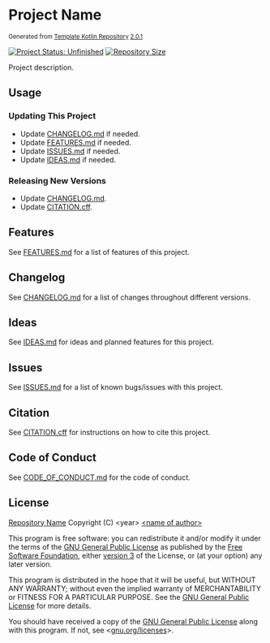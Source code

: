# Project Name

<sup>Generated from [Template Kotlin Repository](https://github.com/esoterictemplates/template-kotlin-repository) [2.0.1](https://github.com/esoterictemplates/template-repository/tree/2.0.1)</sup>

[![Project Status: Unfinished](./.assets/images/badges/status/unfinished.svg)](./) [![Repository Size](https://img.shields.io/github/repo-size/author/project?style=for-the-badge&logo=git&label=Repository%20size)](./)

Project description.

## Usage

### Updating This Project

- Update [CHANGELOG.md](./CHANGELOG.md) if needed.
- Update [FEATURES.md](./docs/FEATURES.md) if needed.
- Update [ISSUES.md](./ISSUES.md) if needed.
- Update [IDEAS.md](./IDEAS.md) if needed.

### Releasing New Versions

- Update [CHANGELOG.md](./CHANGELOG.md).
- Update [CITATION.cff](./CITATION.cff).

## Features

See [FEATURES.md](./docs/FEATURES.md) for a list of features of this project.

## Changelog

See [CHANGELOG.md](./CHANGELOG.md) for a list of changes throughout different versions.

## Ideas

See [IDEAS.md](./IDEAS.md) for ideas and planned features for this project.

## Issues

See [ISSUES.md](./ISSUES.md) for a list of known bugs/issues with this project.

## Citation

See [CITATION.cff](./CITATION.cff) for instructions on how to cite this project.

## Code of Conduct

See [CODE_OF_CONDUCT.md](./CODE_OF_CONDUCT.md) for the code of conduct.

## License

[Repository Name](./) Copyright (C) \<year> [\<name of author>](https://author.xyz)

This program is free software: you can redistribute it and/or modify it under the terms of the [GNU General Public License](./LICENSE) as published by the [Free Software Foundation](https://www.fsf.org/), either [version 3](./LICENSE) of the License, or (at your option) any later version.

This program is distributed in the hope that it will be useful, but WITHOUT ANY WARRANTY; without even the implied warranty of MERCHANTABILITY or FITNESS FOR A PARTICULAR PURPOSE. See the [GNU General Public License](./LICENSE) for more details.

You should have received a copy of the [GNU General Public License](./LICENSE) along with this program. If not, see <[gnu.org/licenses](https://www.gnu.org/licenses/)>.
